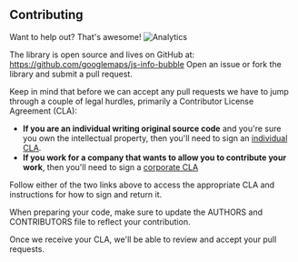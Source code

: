 ## Contributing

Want to help out? That's awesome!
![Analytics](https://ga-beacon.appspot.com/UA-12846745-20/js-info-bubble/contributing?pixel)

The library is open source and lives on GitHub at:
https://github.com/googlemaps/js-info-bubble
Open an issue or fork the library and submit a pull request.

Keep in mind that before we can accept any pull requests we have to jump
through a couple of legal hurdles, primarily a Contributor License Agreement
(CLA):

- **If you are an individual writing original source code**
  and you're sure you own the intellectual property,
  then you'll need to sign an
  [individual CLA](https://developers.google.com/open-source/cla/individual).
- **If you work for a company that wants to allow you to contribute your work**,
  then you'll need to sign a
  [corporate CLA](https://developers.google.com/open-source/cla/corporate)

Follow either of the two links above to access the appropriate CLA and
instructions for how to sign and return it.

When preparing your code, make sure to update the AUTHORS and CONTRIBUTORS file
to reflect your contribution.

Once we receive your CLA, we'll be able to review and accept your pull requests.
